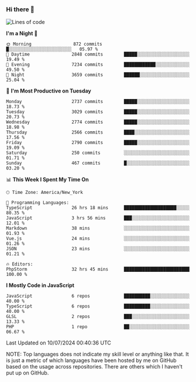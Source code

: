 ### Hi there 👋

<!--
**LynxJinxxy/LynxJinxxy** is a ✨ _special_ ✨ repository because its `README.md` (this file) appears on your GitHub profile.

Here are some ideas to get you started:

- 🔭 I’m currently working on ...
- 🌱 I’m currently learning ...
- 👯 I’m looking to collaborate on ...
- 🤔 I’m looking for help with ...
- 💬 Ask me about ...
- 📫 How to reach me: ...
- 😄 Pronouns: ...
- ⚡ Fun fact: ...
-->

<!--START_SECTION:waka-->
![Lines of code](https://img.shields.io/badge/From%20Hello%20World%20I%27ve%20Written-31.9%20million%20lines%20of%20code-blue)

**I'm a Night 🦉** 

```text
🌞 Morning                872 commits         █░░░░░░░░░░░░░░░░░░░░░░░░   05.97 % 
🌆 Daytime                2848 commits        █████░░░░░░░░░░░░░░░░░░░░   19.49 % 
🌃 Evening                7234 commits        ████████████░░░░░░░░░░░░░   49.50 % 
🌙 Night                  3659 commits        ██████░░░░░░░░░░░░░░░░░░░   25.04 % 
```
📅 **I'm Most Productive on Tuesday** 

```text
Monday                   2737 commits        █████░░░░░░░░░░░░░░░░░░░░   18.73 % 
Tuesday                  3029 commits        █████░░░░░░░░░░░░░░░░░░░░   20.73 % 
Wednesday                2774 commits        █████░░░░░░░░░░░░░░░░░░░░   18.98 % 
Thursday                 2566 commits        ████░░░░░░░░░░░░░░░░░░░░░   17.56 % 
Friday                   2790 commits        █████░░░░░░░░░░░░░░░░░░░░   19.09 % 
Saturday                 250 commits         ░░░░░░░░░░░░░░░░░░░░░░░░░   01.71 % 
Sunday                   467 commits         █░░░░░░░░░░░░░░░░░░░░░░░░   03.20 % 
```


📊 **This Week I Spent My Time On** 

```text
🕑︎ Time Zone: America/New_York

💬 Programming Languages: 
TypeScript               26 hrs 18 mins      ████████████████████░░░░░   80.35 % 
JavaScript               3 hrs 56 mins       ███░░░░░░░░░░░░░░░░░░░░░░   12.01 % 
Markdown                 38 mins             ░░░░░░░░░░░░░░░░░░░░░░░░░   01.93 % 
Vue.js                   24 mins             ░░░░░░░░░░░░░░░░░░░░░░░░░   01.26 % 
JSON                     23 mins             ░░░░░░░░░░░░░░░░░░░░░░░░░   01.21 % 

🔥 Editors: 
PhpStorm                 32 hrs 45 mins      █████████████████████████   100.00 % 
```

**I Mostly Code in JavaScript** 

```text
JavaScript               6 repos             ██████████░░░░░░░░░░░░░░░   40.00 % 
TypeScript               6 repos             ██████████░░░░░░░░░░░░░░░   40.00 % 
GLSL                     2 repos             ███░░░░░░░░░░░░░░░░░░░░░░   13.33 % 
PHP                      1 repo              ██░░░░░░░░░░░░░░░░░░░░░░░   06.67 % 
```




 Last Updated on 10/07/2024 00:40:36 UTC
<!--END_SECTION:waka-->
NOTE: Top languages does not indicate my skill level or anything like that. It is just a metric of which languages have been hosted by me on GitHub based on the usage across repositories. There are others which I haven't put up on GitHub.
